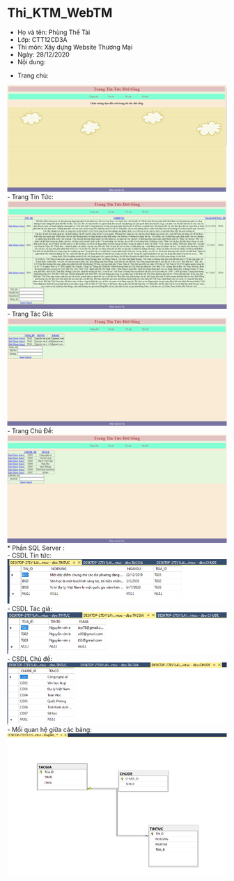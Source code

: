 # Thi_KTM_WebTM
+ Họ và tên: Phùng Thế Tài
+ Lớp: CTT12CD3A
+ Thi môn: Xây dựng Website Thương Mại 
+ Ngày: 28/12/2020
+ Nội dung: </br>
- Trang chủ:
<img src="https://github.com/thetai221/hinh/blob/main/hinn/Untitled.png">
- Trang Tin Tức:
<img src="https://github.com/thetai221/hinh/blob/main/hinn/tt.png">
- Trang Tác Giả:
<img src="https://github.com/thetai221/hinh/blob/main/hinn/tg.png">
- Trang Chủ Đề:
<img src="https://github.com/thetai221/hinh/blob/main/hinn/cd.png">
* Phần SQL Server : </br>
- CSDL Tin tức:
<img src="https://github.com/thetai221/hinh/blob/main/hinn/tt1.png">
- CSDL Tác giả:
<img src="https://github.com/thetai221/hinh/blob/main/hinn/tg1.png">
- CSDL Chủ đề:
<img src="https://github.com/thetai221/hinh/blob/main/hinn/cd1.png">
- Mối quan hệ giữa các bảng:
<img src="https://github.com/thetai221/hinh/blob/main/hinn/qh.png">
